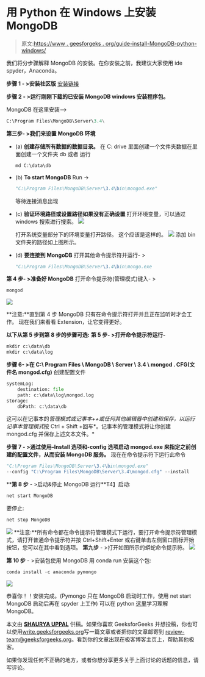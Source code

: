 # 用 Python 在 Windows 上安装 MongoDB

> 原文:[https://www . geesforgeks . org/guide-install-MongoDB-python-windows/](https://www.geeksforgeeks.org/guide-install-mongodb-python-windows/)

我们将分步骤解释 MongoDB 的安装。在你安装之前，我建议大家使用 ide spyder，Anaconda。

**步骤 1 - >安装社区版**
[安装链接](https://www.mongodb.com/dr/fastdl.mongodb.org/win32/mongodb-win32-x86_64-2008plus-ssl-3.4.10-signed.msi/download)

**步骤 2 - >运行刚刚下载的已安装 MongoDB windows 安装程序包。**

MongoDB 在这里安装-->

```py
C:\Program Files\MongoDB\Server\3.4\
```

**第三步- >我们来设置 MongoDB 环境**

*   (a) **创建存储所有数据的数据目录。**
    在 C: drive 里面创建一个文件夹数据在里面创建一个文件夹 db
    或者
    运行

    ```py
    md C:\data\db
    ```

*   (b) **To start MongoDB**
    Run ->

    ```py
    "C:\Program Files\MongoDB\Server\3.4\bin\mongod.exe"

    ```

    等待连接消息出现

*   (c) **验证环境路径或设置路径如果没有正确设置**
    打开环境变量，可以通过 windows 搜索进行搜索。
    ![](img/139e39461a855189517e9122697644dc.png)

    打开系统变量部分下的环境变量打开路径。
    这个应该是这样的。
    ![](img/cd098c8b2a5e88e4813d63494d35c850.png)
    添加 bin 文件夹的路径如上图所示。

*   (d) **要连接到 MongoDB**
    打开其他命令提示符并运行- >

    ```py
    "C:\Program Files\MongoDB\Server\3.4\bin\mongo.exe

    ```

**第 4 步- >准备好 MongoDB**
打开命令提示符(管理模式)键入- >

```py
mongod
```

![](img/b5f7f641b5100186ea284252b2a15264.png)

**注意:**直到第 4 步 MongoDB 只有在命令提示符打开并且正在监听时才会工作。
现在我们来看看 Extension，让它变得更好。

**以下从第 5 步到第 8 步的步骤可选:**
**第 5 步- >打开命令提示符运行-**

```py
mkdir c:\data\db
mkdir c:\data\log

```

****步骤 6-** >在 C:\ Program Files \ MongoDB \ Server \ 3.4 \ mongod . CFG(文件名 mongod.cfg)** 创建配置文件

```py
systemLog:
    destination: file
    path: c:\data\log\mongod.log
storage:
    dbPath: c:\data\db

```

这可以在记事本的*管理模式或记事本++或任何其他编辑器中创建和保存，以运行记事本管理模式*按 Ctrl + Shift +回车*。记事本的管理模式将让你创建 mongod.cfg 并保存上述文本文件。*

****步骤 7** - >通过使用–Install 选项和-config 选项启动 mongod.exe 来指定之前创建的配置文件，从而安装 MongoDB 服务。**
现在在命令提示符下运行此命令

```py
"C:\Program Files\MongoDB\Server\3.4\bin\mongod.exe" 
--config "C:\Program Files\MongoDB\Server\3.4\mongod.cfg" --install
```

****第 8 步** - >启动&停止 MongoDB 运行**T4】启动:

```py
net start MongoDB
```

要停止:

```py
net stop MongoDB

```

![](img/e422e0dcc5d397878595c7ccc9a663f2.png)
 **注意:**所有命令都在命令提示符管理模式下运行，要打开命令提示符管理模式，请打开普通命令提示符并按 Ctrl+Shift+Enter 或右键单击左侧窗口图标开始按钮，您可以在其中看到选项。
 **第九步** - >打开如图所示的蟒蛇命令提示符。
![](img/2f73beb43b5f581c0a9b98afbb43136c.png)

**第 10 步** - >安装包使用 MongoDB
用 conda run 安装这个包:

```py
conda install -c anaconda pymongo 

```

![](img/7113b9e114c078b053a67c5666a9e7cb.png)

恭喜你！！安装完成。(Pymongo 只在 MongoDB 启动时工作，使用 net start MongoDB 启动后再在 spyder 上工作)
可以在 python [这里](https://www.geeksforgeeks.org/mongodb-and-python/)学习理解 MongoDB。

本文由 [**SHAURYA UPPAL**](https://www.linkedin.com/in/shaurya-uppal-3b7a6373/) 供稿。如果你喜欢 GeeksforGeeks 并想投稿，你也可以使用[write.geeksforgeeks.org](https://write.geeksforgeeks.org)写一篇文章或者把你的文章邮寄到 review-team@geeksforgeeks.org。看到你的文章出现在极客博客主页上，帮助其他极客。

如果你发现任何不正确的地方，或者你想分享更多关于上面讨论的话题的信息，请写评论。